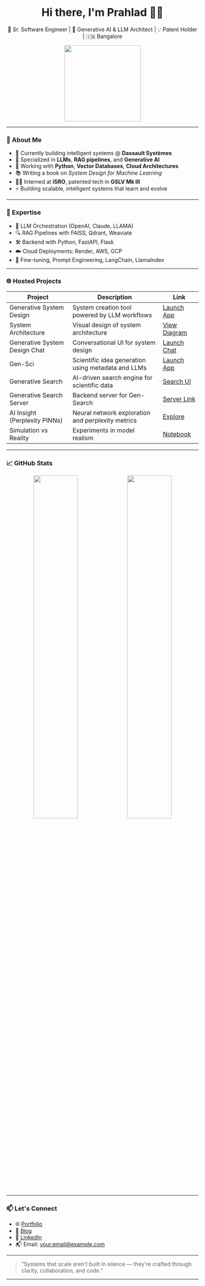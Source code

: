 <h1 align="center">Hi there, I'm Prahlad 👨‍💻</h1>
<p align="center">
  🚀 Sr. Software Engineer | 🧠 Generative AI & LLM Architect | 💡 Patent Holder | 🇮🇳 Bangalore
</p>

<p align="center">
  <img src="https://media.giphy.com/media/qgQUggAC3Pfv687qPC/giphy.gif" width="200" />
</p>

---

### 🚀 About Me

- 🔭 Currently building intelligent systems @ **Dassault Systèmes**
- 🧠 Specialized in **LLMs**, **RAG pipelines**, and **Generative AI**
- 🧰 Working with **Python**, **Vector Databases**, **Cloud Architectures**
- 📚 Writing a book on *System Design for Machine Learning*
- 👨‍🚀 Interned at **ISRO**, patented tech in **GSLV Mk III**
- ⚡ Building scalable, intelligent systems that learn and evolve

---

### 🧠 Expertise

- 🧩 LLM Orchestration (OpenAI, Claude, LLAMA)
- 🔍 RAG Pipelines with FAISS, Qdrant, Weaviate
- 🛠️ Backend with Python, FastAPI, Flask
- ☁️ Cloud Deployments: Render, AWS, GCP
- 🧠 Fine-tuning, Prompt Engineering, LangChain, LlamaIndex

---

### 🌐 Hosted Projects

| Project | Description | Link |
|--------|-------------|------|
| Generative System Design | System creation tool powered by LLM workflows | [Launch App](https://generative-system-design.onrender.com/) |
| System Architecture | Visual design of system architecture | [View Diagram](https://excalidraw.com/#json=lUrjZhfpDQz-vpcU1xFCZ,9Zx70o1C7nRhc2tN-SSFmw) |
| Generative System Design Chat | Conversational UI for system design | [Launch Chat](https://generative-system-design-chat.netlify.app/) |
| Gen-Sci | Scientific idea generation using metadata and LLMs | [Launch App](https://gensci.onrender.com/) |
| Generative Search | AI-driven search engine for scientific data | [Search UI](http://llm-crawler-1.onrender.com/) |
| Generative Search Server | Backend server for Gen-Search | [Server Link](https://llm-crawler-wv6a.onrender.com/) |
| AI Insight (Perplexity PINNs) | Neural network exploration and perplexity metrics | [Explore](https://github.com/ps2program/AI-Insight/blob/main/custom_NN_PINN/perplex.md) |
| Simulation vs Reality | Experiments in model realism | [Notebook](https://github.com/ps2program/Sim-Reality/blob/main/Experimentation/e2_fine_tuned.ipynb) |

---

### 📈 GitHub Stats

<p align="center">
  <img src="https://github-readme-stats.vercel.app/api?username=ps2program&show_icons=true&theme=radical" width="48%" />
  <img src="https://github-readme-streak-stats.herokuapp.com?user=ps2program&theme=radical" width="48%" />
</p>

---

### 📫 Let's Connect

- 🌐 [Portfolio](https://prahlad.pro/)
- 📝 [Blog](https://prahlad.blog/)
- 💼 [LinkedIn](https://www.linkedin.com/in/prahlad-sahu-602930150/)
- 📬 Email: your.email@example.com

---

> “Systems that scale aren't built in silence — they're crafted through clarity, collaboration, and code.”

---
